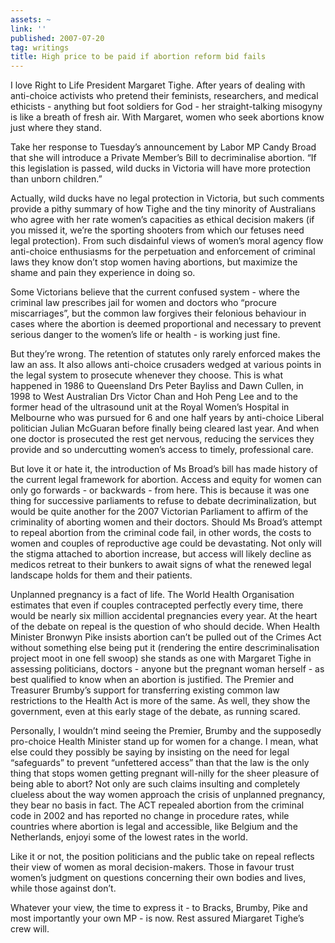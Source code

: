 ```yaml
---
assets: ~
link: ''
published: 2007-07-20
tag: writings
title: High price to be paid if abortion reform bid fails
---
```

I love Right to Life President Margaret Tighe. After years of dealing
with anti-choice activists who pretend their feminists, researchers, and
medical ethicists - anything but foot soldiers for God - her
straight-talking misogyny is like a breath of fresh air. With Margaret,
women who seek abortions know just where they stand.

Take her response to Tuesday’s announcement by Labor MP Candy Broad that
she will introduce a Private Member’s Bill to decriminalise abortion.
“If this legislation is passed, wild ducks in Victoria will have more
protection than unborn children.”

Actually, wild ducks have no legal protection in Victoria, but such
comments provide a pithy summary of how Tighe and the tiny minority of
Australians who agree with her rate women’s capacities as ethical
decision makers (if you missed it, we’re the sporting shooters from
which our fetuses need legal protection). From such disdainful views of
women’s moral agency flow anti-choice enthusiasms for the perpetuation
and enforcement of criminal laws they know don’t stop women having
abortions, but maximize the shame and pain they experience in doing so.

Some Victorians believe that the current confused system - where the
criminal law prescribes jail for women and doctors who “procure
miscarriages”, but the common law forgives their felonious behaviour in
cases where the abortion is deemed proportional and necessary to prevent
serious danger to the women’s life or health - is working just fine.

But they’re wrong. The retention of statutes only rarely enforced makes
the law an ass. It also allows anti-choice crusaders wedged at various
points in the legal system to prosecute whenever they choose. This is
what happened in 1986 to Queensland Drs Peter Bayliss and Dawn Cullen,
in 1998 to West Australian Drs Victor Chan and Hoh Peng Lee and to the
former head of the ultrasound unit at the Royal Women’s Hospital in
Melbourne who was pursued for 6 and one half years by anti-choice
Liberal politician Julian McGuaran before finally being cleared last
year. And when one doctor is prosecuted the rest get nervous, reducing
the services they provide and so undercutting women’s access to timely,
professional care.

But love it or hate it, the introduction of Ms Broad’s bill has made
history of the current legal framework for abortion. Access and equity
for women can only go forwards - or backwards - from here. This is
because it was one thing for successive parliaments to refuse to debate
decriminalization, but would be quite another for the 2007 Victorian
Parliament to affirm of the criminality of aborting women and their
doctors. Should Ms Broad’s attempt to repeal abortion from the criminal
code fail, in other words, the costs to women and couples of
reproductive age could be devastating. Not only will the stigma attached
to abortion increase, but access will likely decline as medicos retreat
to their bunkers to await signs of what the renewed legal landscape
holds for them and their patients.

Unplanned pregnancy is a fact of life. The World Health Organisation
estimates that even if couples contracepted perfectly every time, there
would be nearly six million accidental pregnancies every year. At the
heart of the debate on repeal is the question of who should decide. When
Health Minister Bronwyn Pike insists abortion can’t be pulled out of the
Crimes Act without something else being put it (rendering the entire
descriminalisation project moot in one fell swoop) she stands as one
with Margaret Tighe in assessing politicians, doctors - anyone but the
pregnant woman herself - as best qualified to know when an abortion is
justified. The Premier and Treasurer Brumby’s support for transferring
existing common law restrictions to the Health Act is more of the same.
As well, they show the government, even at this early stage of the
debate, as running scared.

Personally, I wouldn’t mind seeing the Premier, Brumby and the
supposedly pro-choice Health Minister stand up for women for a change. I
mean, what else could they possibly be saying by insisting on the need
for legal “safeguards” to prevent “unfettered access” than that the law
is the only thing that stops women getting pregnant will-nilly for the
sheer pleasure of being able to abort? Not only are such claims
insulting and completely clueless about the way women approach the
crisis of unplanned pregnancy, they bear no basis in fact. The ACT
repealed abortion from the criminal code in 2002 and has reported no
change in procedure rates, while countries where abortion is legal and
accessible, like Belgium and the Netherlands, enjoyi some of the lowest
rates in the world.

Like it or not, the position politicians and the public take on repeal
reflects their view of women as moral decision-makers. Those in favour
trust women’s judgment on questions concerning their own bodies and
lives, while those against don’t.

Whatever your view, the time to express it - to Bracks, Brumby, Pike and
most importantly your own MP - is now. Rest assured Miargaret Tighe’s
crew will.